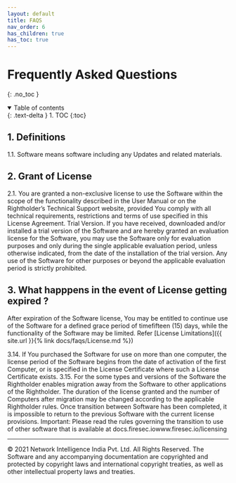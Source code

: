 ```yaml
---
layout: default
title: FAQS
nav_order: 6
has_children: true
has_toc: true
---
```


# [](#header-1) Frequently Asked Questions
{: .no_toc }

<details open markdown="block">
  <summary>
    Table of contents
  </summary>
  {: .text-delta }
1. TOC
{:toc}
</details>


## 1. Definitions 

1.1. Software means software including any Updates and related materials. 

## 2. Grant of License 

2.1. You are granted a non-exclusive license to use the Software within the scope of the functionality described in the User Manual or on the Rightholder’s Technical Support website, provided You comply with all technical requirements, restrictions and terms of use specified in this License Agreement. 
Trial Version. If you have received, downloaded and/or installed a trial version of the Software and are hereby granted an evaluation license for the Software, you may use the Software only for evaluation purposes and only during the single applicable evaluation period, unless otherwise indicated, from the date of the installation of the trial version. Any use of the Software for other purposes or beyond the applicable evaluation period is strictly prohibited. 


## 3. What happpens in the event of License getting expired ?
 
After expiration of the Software license, You may be entitled to continue use of the Software for a defined grace period of timefifteen (15) days, while the functionality of the Software may be limited. Refer [License Limitations]({{ site.url }}{% link docs/faqs/License.md %})



3.14. If You purchased the Software for use on more than one computer, the license period of the Software begins from the date of activation of the first Computer, or is specified in the License Certificate where such a License Certificate exists. 
3.15. For the some types and versions of the Software the Rightholder enables migration away from the Software to other applications of the Rightholder. The duration of the license granted and the number of Computers after migration may be changed according to the applicable Rightholder rules. Once transition between Software has been completed, it is impossible to return to the previous Software with the current license provisions. 
Important: Please read the rules governing the transition to use of other software that is available at docs.firesec.iowww.firesec.io/licensing 

* * *
© 2021 Network Intelligence India Pvt. Ltd. All Rights Reserved.
 The Software and any accompanying documentation are copyrighted and protected by copyright laws and international copyright treaties, as well as other intellectual property laws and treaties.
